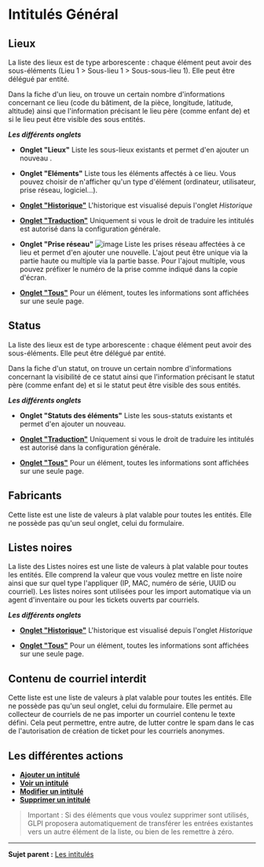 Intitulés Général
=================

Lieux
-----
La liste des lieux est de type arborescente : chaque élément peut avoir des sous-éléments (Lieu 1 > Sous-lieu 1 > Sous-sous-lieu 1). Elle peut être délégué par entité.

Dans la fiche d'un lieu, on trouve un certain nombre d'informations concernant ce lieu (code du bâtiment, de la pièce, longitude, latitude, altitude) ainsi que l'information précisant le lieu père (comme enfant de) et si le lieu peut être visible des sous entités.

***Les différents onglets***

-   **Onglet "Lieux"**
    Liste les sous-lieux existants et permet d'en ajouter un nouveau .

-   **Onglet "Eléments"**
    Liste tous les éléments affectés à ce lieu. Vous pouvez choisir de n'afficher qu'un type d'élément (ordinateur, utilisateur, prise réseau, logiciel...).

-   **[Onglet "Historique"](index.php?fr/Les_différents_onglets/Onglet_Historique.md)**
     L'historique est visualisé depuis l'onglet *Historique*

-   **[Onglet "Traduction"](index.php?fr/08_Module_Configuration/02_Intitulés/Onglet_Traduction.md)**
    Uniquement si vous le droit de traduire les intitulés est autorisé dans la configuration générale.

-   **Onglet "Prise réseau"**
    ![image](docs/image/priseReseau.png)
    Liste les prises réseau affectées à ce lieu et permet d'en ajouter une nouvelle. L'ajout peut être unique via la partie haute ou multiple via la partie basse. Pour l'ajout multiple, vous pouvez préfixer le numéro de la prise comme indiqué dans la copie d'écran.

-   **[Onglet "Tous"](index.php?fr/Les_différents_onglets/Onglet_Tous.md)**
     Pour un élément, toutes les informations sont affichées sur une seule page.

Status
-----
La liste des lieux est de type arborescente : chaque élément peut avoir des sous-éléments. Elle peut être délégué par entité.

Dans la fiche d'un statut, on trouve un certain nombre d'informations concernant la visibilité de ce statut ainsi que l'information précisant le statut père (comme enfant de) et si le statut peut être visible des sous entités.

***Les différents onglets***

-   **Onglet "Statuts des éléments"**
    Liste les sous-statuts existants et permet d'en ajouter un nouveau. 

-   **[Onglet "Traduction"](index.php?fr/08_Module_Configuration/02_Intitulés/Onglet_Traduction.md)**
    Uniquement si vous le droit de traduire les intitulés est autorisé dans la configuration générale.

-   **[Onglet "Tous"](index.php?fr/Les_différents_onglets/Onglet_Tous.md)**
     Pour un élément, toutes les informations sont affichées sur une seule page.

Fabricants
----------
Cette liste est une liste de valeurs à plat valable pour toutes les entités.
Elle ne possède pas qu'un seul onglet, celui du formulaire.

Listes noires
----------
La liste des Listes noires est une liste de valeurs à plat valable pour toutes les entités.
Elle comprend la valeur que vous voulez mettre en liste noire ainsi que sur quel type l'appliquer (IP, MAC, numéro de série, UUID ou courriel).
Les listes noires sont utilisées pour les import automatique via un agent d'inventaire ou pour les tickets ouverts par courriels.

***Les différents onglets***

-   **[Onglet "Historique"](index.php?fr/Les_différents_onglets/Onglet_Historique.md)**
     L'historique est visualisé depuis l'onglet *Historique*

-   **[Onglet "Tous"](index.php?fr/Les_différents_onglets/Onglet_Tous.md)**
     Pour un élément, toutes les informations sont affichées sur une seule page.

Contenu de courriel interdit
----------
Cette liste est une liste de valeurs à plat valable pour toutes les entités.
Elle ne possède pas qu'un seul onglet, celui du formulaire.
Elle permet au collecteur de courriels de ne pas importer un courriel contenu le texte défini. Cela peut permettre, entre autre, de lutter contre le spam dans le cas de l'autorisation de création de ticket pour les courriels anonymes.


Les différentes actions
-----------------------

-   **[Ajouter un intitulé](index.php?fr/Les_différentes_actions/Créer_un_nouvel_objet.md)**
-   **[Voir un intitulé](index.php?fr/Les_différentes_actions/Visualiser_un_objet.md)**
-   **[Modifier un intitulé](index.php?fr/Les_différentes_actions/Modifier_un_objet.md)**
-   **[Supprimer un intitulé](index.php?fr/Les_différentes_actions/Supprimer_un_objet.md)**

>Important : Si des éléments que vous voulez supprimer sont utilisés, GLPI proposera automatiquement de transférer les entrées existantes vers un autre élément de la liste, ou bien de les remettre à zéro.

------
**Sujet parent :** [Les intitulés](index.php?fr/08_Module_Configuration/02_Intitulés/01_Intitulés.md "Les intitulés sont gérés depuis le menu Configuration > Intitulés")
